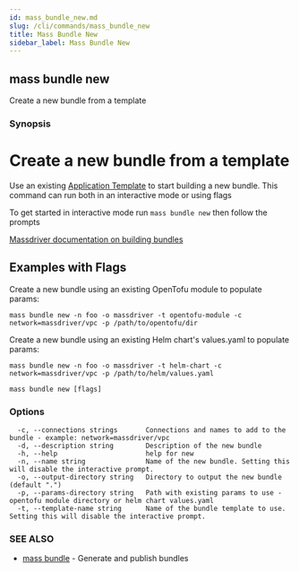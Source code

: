 ```yaml
---
id: mass_bundle_new.md
slug: /cli/commands/mass_bundle_new
title: Mass Bundle New
sidebar_label: Mass Bundle New
---
```

## mass bundle new

Create a new bundle from a template

### Synopsis

# Create a new bundle from a template

Use an existing [Application Template](https://github.com/massdriver-cloud/application-templates) to start building a new bundle.
This command can run both in an interactive mode or using flags

To get started in interactive mode run `mass bundle new` then follow the prompts

[Massdriver documentation on building bundles](https://docs.massdriver.cloud/bundles/development)

## Examples with Flags

Create a new bundle using an existing OpenTofu module to populate params:

```shell
mass bundle new -n foo -o massdriver -t opentofu-module -c network=massdriver/vpc -p /path/to/opentofu/dir
```

Create a new bundle using an existing Helm chart's values.yaml to populate params:

```shell
mass bundle new -n foo -o massdriver -t helm-chart -c network=massdriver/vpc -p /path/to/helm/values.yaml
```


```
mass bundle new [flags]
```

### Options

```
  -c, --connections strings       Connections and names to add to the bundle - example: network=massdriver/vpc
  -d, --description string        Description of the new bundle
  -h, --help                      help for new
  -n, --name string               Name of the new bundle. Setting this will disable the interactive prompt.
  -o, --output-directory string   Directory to output the new bundle (default ".")
  -p, --params-directory string   Path with existing params to use - opentofu module directory or helm chart values.yaml
  -t, --template-name string      Name of the bundle template to use. Setting this will disable the interactive prompt.
```

### SEE ALSO

* [mass bundle](/cli/commands/mass_bundle)	 - Generate and publish bundles
